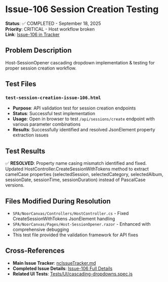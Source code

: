 # Issue-106 Session Creation Testing

**Status**: ✅ COMPLETED - September 18, 2025  
**Priority**: CRITICAL - Host workflow broken  
**Link**: [Issue-106 in Tracker](../../../IssueTracker/COMPLETED/Issue-106-Host-SessionOpener-Cascading-Dropdown-Implementation-Testing.md)

## Problem Description

Host-SessionOpener cascading dropdown implementation & testing for proper session creation workflow.

## Test Files

### `test-session-creation-issue-106.html`

- **Purpose**: API validation test for session creation endpoints
- **Status**: Successful test implementation
- **Usage**: Open in browser to test `/api/sessions/create` endpoint with various parameter combinations
- **Results**: Successfully identified and resolved JsonElement property extraction issues

## Test Results

✅ **RESOLVED**: Property name casing mismatch identified and fixed. Updated HostController.CreateSessionWithTokens method to extract camelCase properties (selectedSession, selectedCategory, selectedAlbum, sessionDate, sessionTime, sessionDuration) instead of PascalCase versions.

## Files Modified During Resolution

- `SPA/NoorCanvas/Controllers/HostController.cs` - Fixed CreateSessionWithTokens JsonElement handling
- `SPA/NoorCanvas/Pages/Host-SessionOpener.razor` - Enhanced with comprehensive debugging
- This test file provided the validation framework for API fixes

## Cross-References

- **Main Issue Tracker**: [ncIssueTracker.md](../../../IssueTracker/ncIssueTracker.md#issue-106-host-sessionopener-cascading-dropdown-implementation--testing)
- **Completed Issue Details**: [Issue-106 Full Details](../../../IssueTracker/COMPLETED/Issue-106-Host-SessionOpener-Cascading-Dropdown-Implementation-Testing.md)
- **Related UI Tests**: [Tests/UI/cascading-dropdowns.spec.js](../../../Tests/UI/cascading-dropdowns.spec.js)
